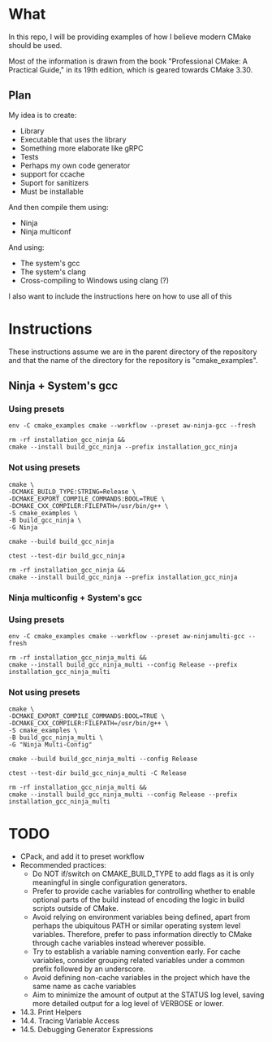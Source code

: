 # What

In this repo, I will be providing examples of how I believe modern CMake should be used.

Most of the information is drawn from the book "Professional CMake: A Practical Guide," in its 19th edition, which is geared towards CMake 3.30.

## Plan

My idea is to create:
* Library
* Executable that uses the library
* Something more elaborate like gRPC
* Tests
* Perhaps my own code generator
* support for ccache
* Suport for sanitizers
* Must be installable


And then compile them using:
* Ninja
* Ninja multiconf

And using:
* The system's gcc
* The system's clang
* Cross-compiling to Windows using clang (?)

I also want to include the instructions here on how to use all of this

# Instructions

These instructions assume we are in the parent directory of the repository and
that the name of the directory for the repository is "cmake_examples".

## Ninja + System's gcc

### Using presets
```
env -C cmake_examples cmake --workflow --preset aw-ninja-gcc --fresh

rm -rf installation_gcc_ninja &&
cmake --install build_gcc_ninja --prefix installation_gcc_ninja
```

### Not using presets
```
cmake \
-DCMAKE_BUILD_TYPE:STRING=Release \
-DCMAKE_EXPORT_COMPILE_COMMANDS:BOOL=TRUE \
-DCMAKE_CXX_COMPILER:FILEPATH=/usr/bin/g++ \
-S cmake_examples \
-B build_gcc_ninja \
-G Ninja

cmake --build build_gcc_ninja

ctest --test-dir build_gcc_ninja

rm -rf installation_gcc_ninja &&
cmake --install build_gcc_ninja --prefix installation_gcc_ninja
```

### Ninja multiconfig + System's gcc
### Using presets
```
env -C cmake_examples cmake --workflow --preset aw-ninjamulti-gcc --fresh

rm -rf installation_gcc_ninja_multi &&
cmake --install build_gcc_ninja_multi --config Release --prefix installation_gcc_ninja_multi
```

### Not using presets
```
cmake \
-DCMAKE_EXPORT_COMPILE_COMMANDS:BOOL=TRUE \
-DCMAKE_CXX_COMPILER:FILEPATH=/usr/bin/g++ \
-S cmake_examples \
-B build_gcc_ninja_multi \
-G "Ninja Multi-Config"

cmake --build build_gcc_ninja_multi --config Release

ctest --test-dir build_gcc_ninja_multi -C Release

rm -rf installation_gcc_ninja_multi &&
cmake --install build_gcc_ninja_multi --config Release --prefix installation_gcc_ninja_multi
```


# TODO

* CPack, and add it to preset workflow
* Recommended practices:
    * Do NOT if/switch on CMAKE_BUILD_TYPE to add flags as it is only meaningful in single configuration generators.
    * Prefer to provide cache variables for controlling whether to enable optional parts of
     the build instead of encoding the logic in build scripts outside of CMake.
    * Avoid relying on environment variables being defined, apart from perhaps the ubiquitous
     PATH or similar operating system level variables. Therefore, prefer to pass information
     directly to CMake through cache variables instead wherever possible.
    * Try to establish a variable naming convention early. For cache variables, consider
     grouping related variables under a common prefix followed by an underscore.
    * Avoid defining non-cache variables in the project which have the same name as cache variables
    * Aim to minimize the amount of output at the STATUS log level, saving more detailed output for
     a log level of VERBOSE or lower. 
* 14.3. Print Helpers
* 14.4. Tracing Variable Access
* 14.5. Debugging Generator Expressions
